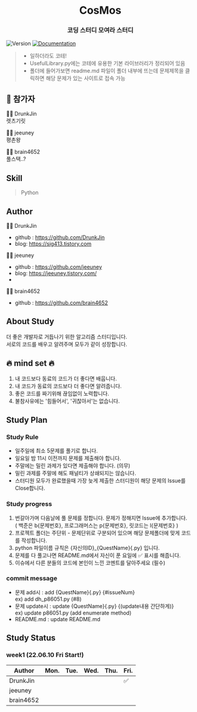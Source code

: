 <h1 align="center"> CosMos </h1>
<h3 align="center">코딩 스터디 모여라 스터디</h3>
<p>
  <img alt="Version" src="https://img.shields.io/badge/version-1.0-blue.svg?cacheSeconds=2592000" />
  <a href="https://github.com/DrunkJin/CosMos" target="_blank">
    <img alt="Documentation" src="https://img.shields.io/badge/documentation-yes-brightgreen.svg" />
  </a>
</p>

>  * 일하더라도 코테!  
>  * UsefulLibrary.py에는 코테에 유용한 기본 라이브러리가 정리되어 있음  
>  * 폴더에 들어가보면 readme.md 파일이 폴더 내부에 뜨는데 문제제목을 클릭하면 해당 문제가 있는 사이트로 접속 가능  

## 🚀 참가자
:man_technologist:  DrunkJin
<br>
렛츠기릿
<br>

:woman_technologist:  jeeuney
<br>
평촌왕
<br>

:man_technologist:  brain4652
<br>
풀스택..?
<br>

## Skill
> Python <br>


## Author

:man_technologist:  DrunkJin

* github : https://github.com/DrunkJin
* blog: https://sig413.tistory.com

:woman_technologist:  jeeuney

* github : https://github.com/jeeuney
* blog: https://jeeuney.tistory.com/
* 
:man_technologist:  brain4652

* github : https://github.com/brain4652

## About Study
더 좋은 개발자로 거듭나기 위한 알고리즘 스터디입니다.
<br>
서로의 코드를 배우고 알려주며 모두가 같이 성장합니다.
<br>

<!-- ## 지원회사
|ID|날짜|회사|결과발표|합격|불합격|
|---|---|------|---|---|---|
|konrini|09/27|CJ 올리브네트웍스|11/25||:heavy_check_mark:|
|konrini|09/30|LG CNS|11/09||:heavy_check_mark:|
|api_dev|11/06|우아한테크코스|11/19|:heavy_check_mark:||
<br> -->

## :fire: mind set :fire:
1. 내 코드보다 동료의 코드가 더 좋다면 배웁니다.
2. 내 코드가 동료의 코드보다 더 좋다면 알려줍니다.
3. 좋은 코드를 짜기위해 끊임없이 노력합니다.
4. 불참사유에는 '힘들어서', '귀찮아서'는 없습니다.


## Study Plan
### Study Rule
* 일주일에 최소 5문제를 풀기로 합니다.
* 일요일 밤 11시 이전까지 문제를 제출해야 합니다.
* 주말에는 밀린 과제가 있다면 제출해야 합니다. (의무)
* 밀린 과제를 주말에 해도 패널티가 상쇄되지는 않습니다.
* 스터디원 모두가 완료했을때 가장 늦게 제출한 스터디원이 해당 문제의 Issue를 Close합니다.
<!-- * 한달에 한번 패널티를 정산해 문제당 1,000원을 입금합니다. -->

### Study progress
1. 번갈아가며 다음날에 풀 문제를 정합니다. 문제가 정해지면 Issue에 추가합니다. <br>
( 백준은 b{문제번호}, 프로그래머스는 p{문제번호}, 릿코드는 l{문제번호} )
2. 프로젝트 폴더는 주단위 - 문제단위로 구분되어 있으며 해당 문제폴더에 맞게 코드를 작성합니다.
3. python 파일이름 규칙은 {자신의ID}_{QuestName}{.py} 입니다.
4. 문제를 다 풀고나면 README.md에서 자신이 푼 요일에 :white_check_mark: 표시를 해줍니다.
5. 이슈에서 다른 분들의 코드에 본인이 느낀 코멘트를 달아주세요 (필수)

### commit message
* 문제 add시 : add {QuestName}{.py} {#issueNum}\
ex) add dh_p86051.py (#8)
* 문제 update시 : update {QuestName}{.py} {(update내용 간단하게)}\
ex) update p86051.py (add enumerate method)
* README.md : update README.md

## Study Status
### week1 (22.06.10 Fri Start!)

|Author|Mon.|Tue.|Wed.|Thu.|Fri.|
|------|---|---|---|---|---|
|DrunkJin|||||:white_check_mark:|
|jeeuney||||||
|brain4652||||||

